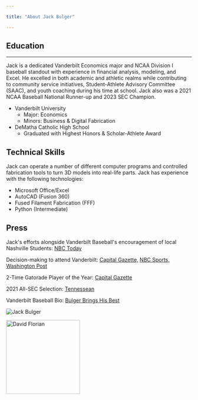 ```yaml
---

title: "About Jack Bulger"

---
```


## Education
---

Jack is a dedicated Vanderbilt Economics major and NCAA Division I baseball standout with experience in financial analysis, modeling, and Excel. He excelled in both academic and athletic realms while contributing to community service initiatives, Student-Athlete Advisory Committee (SAAC), and youth coaching during his time at school. Jack also was a 2021 NCAA Baseball National Runner-up and 2023 SEC Champion. 

* Vanderbilt University
  * Major: Economics
  * Minors: Business & Digital Fabrication
* DeMatha Catholic High School
  * Graduated with Highest Honors & Scholar-Athlete Award

## Technical Skills

Jack can operate a number of different computer programs and controlled fabrication tools to turn 3D models into real-life parts. Jack has experience with the following technologies:

* Microsoft Office/Excel
* AutoCAD (Fusion 360)
* Fused Filament Fabrication (FFF)
* Python (Intermediate)

## Press 

Jack's efforts alongside Vanderbilt Baseball's encouragement of local Nashville Students:  [NBC Today](https://www.nbc.com/today/video/vanderbilt-university-athletes-encourage-students-to-attend-school/NBCN481605840.)

Decision-making to attend Vanderbilt:  [Capital Gazette,](https://www.capitalgazette.com/sports/high-school/ac-cs-jack-bulger-bowie-mlb-draft-feature-20200609-dssinoyc5vesbp6o3vmir5ugru-story.html?outputType=amp) [NBC Sports,](https://www.nbcsportswashington.com/news/he-wasnt-selected-in-the-mlb-draft-but-demathas-jack-bulger-still-has-dream-school-to-look-forward-to/308502/) [Washington Post](https://www.washingtonpost.com/sports/2020/06/06/with-baseballs-status-uncertain-demathas-top-prospect-tries-make-sense-his-future/?outputType=amp)

2-Time Gatorade Player of the Year:  [Capital Gazette](https://www.capitalgazette.com/sports/ac-cs-jackbulger-gatoradepoy20190602-story.html)

2021 All-SEC Selection:  [Tennessean](https://www.tennessean.com/story/sports/2021/05/24/jack-leiter-kumar-rocker-enrique-bradfield-carter-young-jack-bulger-vanderbilt-baseball-sec-honors/5234609001/)

Vanderbilt Baseball Bio:  [Bulger Brings His Best](https://vucommodores.com/bulger-brings-his-best/)



![Jack Bulger](/assets/img/IMG_0197.jpeg)

<img src="/assets/img/IMG_0197.jpeg" alt="David Florian" style="width:200px;"/>
